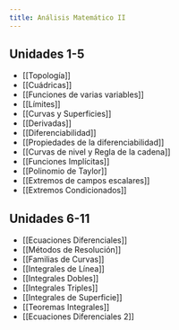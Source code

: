 ```yaml
---
title: Análisis Matemático II
---
```


## Unidades 1-5

- [[Topología]]
- [[Cuádricas]]
- [[Funciones de varias variables]]
- [[Límites]]
- [[Curvas y Superficies]]
- [[Derivadas]]
- [[Diferenciabilidad]]
- [[Propiedades de la diferenciabilidad]]
- [[Curvas de nivel y Regla de la cadena]]
- [[Funciones Implícitas]]
- [[Polinomio de Taylor]]
- [[Extremos de campos escalares]]
- [[Extremos Condicionados]]

## Unidades 6-11

- [[Ecuaciones Diferenciales]]
- [[Métodos de Resolución]]
- [[Familias de Curvas]]
- [[Integrales de Línea]]
- [[Integrales Dobles]]
- [[Integrales Triples]]
- [[Integrales de Superficie]]
- [[Teoremas Integrales]]
- [[Ecuaciones Diferenciales 2]]
